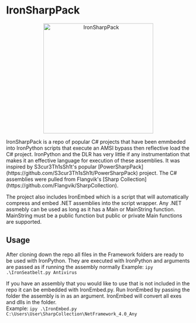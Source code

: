 # IronSharpPack
<p align="center">
	<img src="https://github.com/BC-SECURITY/Empire/assets/42596432/a0e1b1be-a0c8-4212-bc85-4e12ae681130" alt="IronSharpPack" width="300"/>
</p>
IronSharpPack is a repo of popular C# projects that have been emmbeded into IronPython scripts that execute an AMSI bypass then reflective load the C# project. IronPython and the DLR has very little if any instrumentation that makes it an effective language for execution of these assemblies. It was inspired by S3cur3Th1sSh1t's popular [PowerSharpPack](https://github.com/S3cur3Th1sSh1t/PowerSharpPack) project. The C# assemblies were pulled from Flangvik's [Sharp Collection](https://github.com/Flangvik/SharpCollection).

The project also includes IronEmbed which is a script that will automatically compress and embed .NET assemblies into the script wrapper. Any .NET assmebly can be used as long as it has a Main or MainString function. MainString must be a public function but public or private Main functions are supported.  
## Usage
After cloning down the repo all files in the Framework folders are ready to be used with IronPython. They are executed with IronPython and arguments are passed as if running the assembly normally
Example:
	`ipy .\IronSeatbelt.py Antivirus`

If you have an assembly that you would like to use that is not included in the repo it can be embedded with IronEmbed.py. Run IronEmbed by passing the folder the assembly is in as an argument. IronEmbed will convert all exes and dlls in the folder.  
Example:
	`ipy .\IronEmbed.py C:\Users\User\SharpCollection\NetFramework_4.0_Any`
